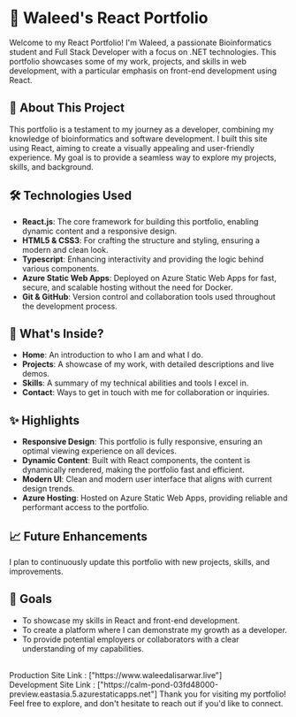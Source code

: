 # 🌟 Waleed's React Portfolio

Welcome to my React Portfolio! I'm Waleed, a passionate Bioinformatics student and Full Stack Developer with a focus on .NET technologies. This portfolio showcases some of my work, projects, and skills in web development, with a particular emphasis on front-end development using React.

## 🚀 About This Project

This portfolio is a testament to my journey as a developer, combining my knowledge of bioinformatics and software development. I built this site using React, aiming to create a visually appealing and user-friendly experience. My goal is to provide a seamless way to explore my projects, skills, and background.

## 🛠️ Technologies Used

- **React.js**: The core framework for building this portfolio, enabling dynamic content and a responsive design.
- **HTML5 & CSS3**: For crafting the structure and styling, ensuring a modern and clean look.
- **Typescript**: Enhancing interactivity and providing the logic behind various components.
- **Azure Static Web Apps**: Deployed on Azure Static Web Apps for fast, secure, and scalable hosting without the need for Docker.
- **Git & GitHub**: Version control and collaboration tools used throughout the development process.

## 📂 What's Inside?

- **Home**: An introduction to who I am and what I do.
- **Projects**: A showcase of my work, with detailed descriptions and live demos.
- **Skills**: A summary of my technical abilities and tools I excel in.
- **Contact**: Ways to get in touch with me for collaboration or inquiries.

## ✨ Highlights

- **Responsive Design**: This portfolio is fully responsive, ensuring an optimal viewing experience on all devices.
- **Dynamic Content**: Built with React components, the content is dynamically rendered, making the portfolio fast and efficient.
- **Modern UI**: Clean and modern user interface that aligns with current design trends.
- **Azure Hosting**: Hosted on Azure Static Web Apps, providing reliable and performant access to the portfolio.

## 📈 Future Enhancements

I plan to continuously update this portfolio with new projects, skills, and improvements.

## 🎯 Goals

- To showcase my skills in React and front-end development.
- To create a platform where I can demonstrate my growth as a developer.
- To provide potential employers or collaborators with a clear understanding of my capabilities.
<br>
Production Site Link  : ["https://www.waleedalisarwar.live"]
<br>
Development Site Link : ["https://calm-pond-03fd48000-preview.eastasia.5.azurestaticapps.net"]
Thank you for visiting my portfolio! Feel free to explore, and don't hesitate to reach out if you'd like to connect.
